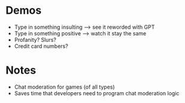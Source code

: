 # Demos

* Type in something insulting --> see it reworded with GPT
* Type in something positive --> watch it stay the same
* Profanity? Slurs?
* Credit card numbers?

# Notes

* Chat moderation for games (of all types)
* Saves time that developers need to program chat moderation logic